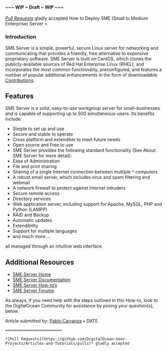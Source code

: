 #### ~~~ WIP ~ Draft ~ WIP ~~~

*[Pull Requests](https://github.com/DigitalOcean-User-Projects/Articles-and-Tutorials/pulls)* gladly accepted How to Deploy SME (Small to Medium Enterprise) Server =

### Introduction

SME Server is a simple, powerful, secure Linux server for networking and communicating that provides a friendly, free alternative to expensive proprietary software. SME Server is built on CentOS, which clones the publicly-available sources of Red Hat Enterprise Linux (RHEL), and incorporates the most common functionality, preconfigured, and features a number of popular additional enhancements in the form of downloadable [Contributions](http://wiki.contribs.org/Category:Contrib).

Features
--------

SME Server is a solid, easy-to-use workgroup server for small-businesses and is capable of supporting up to 500 simultaneous-users. Its benefits include:

-   Simple to set up and use
-   Secure and stable to operate
-   Cross platform and extendible to meet future needs
-   Open source and Free to use
-   SME Server provides the following standard functionality (See About SME Server for more detail):
-   Ease of Administration
-   File and print sharing
-   Sharing of a single Internet connection between multiple \* computers
-   A robust email server, which includes virus and spam filtering and webmail
-   A network firewall to protect against Internet intruders
-   Secure remote access
-   Directory services
-   Web application server, including support for Apache, MySQL, PHP and Python (LAMPP)
-   RAID and Backup
-   Automatic updates
-   Extendibility
-   Support for multiple languages
-   and much more …

all managed through an intuitive web interface.

Additional Resources
--------------------

-   [SME Server Home](http://wiki.contribs.org/)
-   [SME Server Documentation](http://wiki.contribs.org/SME_Server:Documentation)
-   [SME Server How-to’s](http://wiki.contribs.org/Category:Howto)
-   [SME Server Forums](http://forums.contribs.org/)

As always, if you need help with the steps outlined in this How-to, look to the DigitalOcean Community for assistance by posing your question(s), below.

Article submitted by: [Pablo Carranza](https://plus.google.com/107285164064863645881?rel=author) • DATE

~~~ WIP ~ DRAFT ~ WIP ~~~
=========================

*[Pull Requests](https://github.com/DigitalOcean-User-Projects/Articles-and-Tutorials/pulls)* gladly accepted
